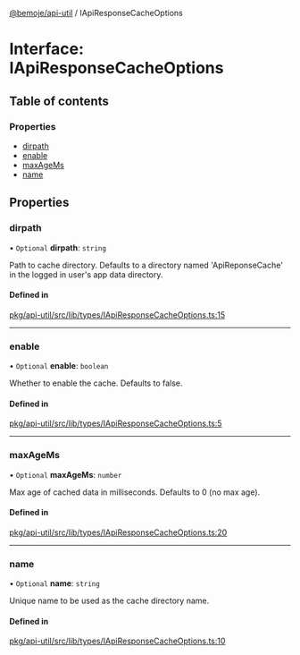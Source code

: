[@bemoje/api-util](https://github.com/bemoje/tsmono/blob/main/pkg/api-util/docs/md/index.md) / IApiResponseCacheOptions

# Interface: IApiResponseCacheOptions

## Table of contents

### Properties

- [dirpath](https://github.com/bemoje/tsmono/blob/main/pkg/api-util/docs/md/interfaces/IApiResponseCacheOptions.md#dirpath)
- [enable](https://github.com/bemoje/tsmono/blob/main/pkg/api-util/docs/md/interfaces/IApiResponseCacheOptions.md#enable)
- [maxAgeMs](https://github.com/bemoje/tsmono/blob/main/pkg/api-util/docs/md/interfaces/IApiResponseCacheOptions.md#maxagems)
- [name](https://github.com/bemoje/tsmono/blob/main/pkg/api-util/docs/md/interfaces/IApiResponseCacheOptions.md#name)

## Properties

### dirpath

• `Optional` **dirpath**: `string`

Path to cache directory. Defaults to a directory named 'ApiReponseCache' in the logged in user's app data directory.

#### Defined in

[pkg/api-util/src/lib/types/IApiResponseCacheOptions.ts:15](https://github.com/bemoje/tsmono/blob/5043a85/pkg/api-util/src/lib/types/IApiResponseCacheOptions.ts#L15)

___

### enable

• `Optional` **enable**: `boolean`

Whether to enable the cache. Defaults to false.

#### Defined in

[pkg/api-util/src/lib/types/IApiResponseCacheOptions.ts:5](https://github.com/bemoje/tsmono/blob/5043a85/pkg/api-util/src/lib/types/IApiResponseCacheOptions.ts#L5)

___

### maxAgeMs

• `Optional` **maxAgeMs**: `number`

Max age of cached data in milliseconds. Defaults to 0 (no max age).

#### Defined in

[pkg/api-util/src/lib/types/IApiResponseCacheOptions.ts:20](https://github.com/bemoje/tsmono/blob/5043a85/pkg/api-util/src/lib/types/IApiResponseCacheOptions.ts#L20)

___

### name

• `Optional` **name**: `string`

Unique name to be used as the cache directory name.

#### Defined in

[pkg/api-util/src/lib/types/IApiResponseCacheOptions.ts:10](https://github.com/bemoje/tsmono/blob/5043a85/pkg/api-util/src/lib/types/IApiResponseCacheOptions.ts#L10)
